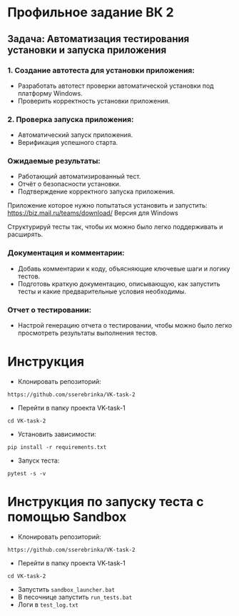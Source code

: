 # Профильное задание ВК 2

## Задача: Автоматизация тестирования установки и запуска приложения

### 1. Создание автотеста для установки приложения:

- Разработать автотест проверки автоматической установки под платформу Windows.
- Проверить корректность установки приложения.

### 2. Проверка запуска приложения:

- Автоматический запуск приложения.
- Верификация успешного старта.

### Ожидаемые результаты:

- Работающий автоматизированный тест.
- Отчёт о безопасности установки.
- Подтверждение корректного запуска приложения.

Приложение которое нужно попытаться установить и запустить: https://biz.mail.ru/teams/download/
Версия для Windows

Структурируй тесты так, чтобы их можно было легко поддерживать и расширять.

### Документация и комментарии:

- Добавь комментарии к коду, объясняющие ключевые шаги и логику тестов.
- Подготовь краткую документацию, описывающую, как запустить тесты и какие предварительные условия необходимы.

### Отчет о тестировании:

- Настрой генерацию отчета о тестировании, чтобы можно было легко просмотреть результаты выполнения тестов.

# Инструкция
- Клонировать репозиторий:
```
https://github.com/sserebrinka/VK-task-2
```

- Перейти в папку проекта VK-task-1
```
cd VK-task-2
```

- Установить зависимости:
```
pip install -r requirements.txt
```

- Запуск теста:
```
pytest -s -v
```

# Инструкция по запуску теста с помощью Sandbox
- Клонировать репозиторий:
```
https://github.com/sserebrinka/VK-task-2
```

- Перейти в папку проекта VK-task-1
```
cd VK-task-2
```

- Запустить ```sandbox_launcher.bat```
- В песочнице запустить ```run_tests.bat```
- Логи в ```test_log.txt```


